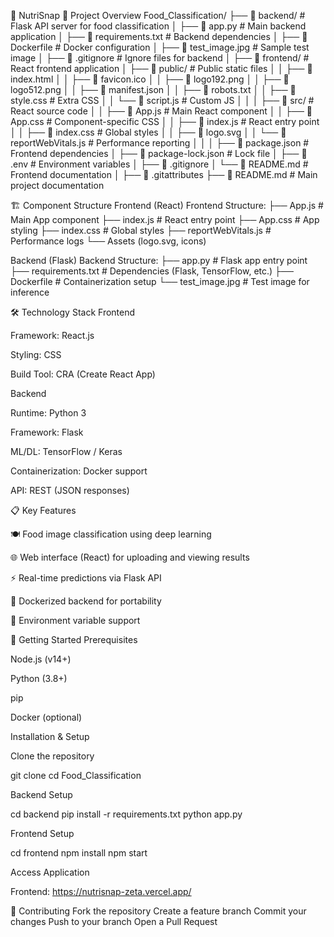🍲 NutriSnap
📁 Project Overview
Food_Classification/
├── 📂 backend/                    # Flask API server for food classification
│   ├── 📄 app.py                  # Main backend application
│   ├── 📄 requirements.txt        # Backend dependencies
│   ├── 📄 Dockerfile              # Docker configuration
│   ├── 📄 test_image.jpg          # Sample test image
│   ├── 📄 .gitignore              # Ignore files for backend
│
├── 📂 frontend/                   # React frontend application
│   ├── 📂 public/                 # Public static files
│   │   ├── 📄 index.html
│   │   ├── 📄 favicon.ico
│   │   ├── 📄 logo192.png
│   │   ├── 📄 logo512.png
│   │   ├── 📄 manifest.json
│   │   ├── 📄 robots.txt
│   │   ├── 📄 style.css           # Extra CSS
│   │   └── 📄 script.js           # Custom JS
│   │
│   ├── 📂 src/                    # React source code
│   │   ├── 📄 App.js              # Main React component
│   │   ├── 📄 App.css             # Component-specific CSS
│   │   ├── 📄 index.js            # React entry point
│   │   ├── 📄 index.css           # Global styles
│   │   ├── 📄 logo.svg
│   │   └── 📄 reportWebVitals.js  # Performance reporting
│   │
│   ├── 📄 package.json            # Frontend dependencies
│   ├── 📄 package-lock.json       # Lock file
│   ├── 📄 .env                    # Environment variables
│   ├── 📄 .gitignore
│   └── 📄 README.md               # Frontend documentation
│
├── 📄 .gitattributes
├── 📄 README.md                   # Main project documentation


🏗️ Component Structure
Frontend (React)
Frontend Structure:
├── App.js              # Main App component
├── index.js            # React entry point
├── App.css             # App styling
├── index.css           # Global styles
├── reportWebVitals.js  # Performance logs
└── Assets (logo.svg, icons)

Backend (Flask)
Backend Structure:
├── app.py              # Flask app entry point
├── requirements.txt    # Dependencies (Flask, TensorFlow, etc.)
├── Dockerfile          # Containerization setup
└── test_image.jpg      # Test image for inference


🛠️ Technology Stack
Frontend

Framework: React.js

Styling: CSS

Build Tool: CRA (Create React App)

Backend

Runtime: Python 3

Framework: Flask

ML/DL: TensorFlow / Keras

Containerization: Docker support

API: REST (JSON responses)

📋 Key Features

🍽️ Food image classification using deep learning

🌐 Web interface (React) for uploading and viewing results

⚡ Real-time predictions via Flask API

🐳 Dockerized backend for portability

🔑 Environment variable support

🚦 Getting Started
Prerequisites

Node.js (v14+)

Python (3.8+)

pip

Docker (optional)

Installation & Setup

Clone the repository

git clone <repository-url>
cd Food_Classification


Backend Setup

cd backend
pip install -r requirements.txt
python app.py


Frontend Setup

cd frontend
npm install
npm start


Access Application

Frontend: https://nutrisnap-zeta.vercel.app/

🤝 Contributing
Fork the repository
Create a feature branch
Commit your changes
Push to your branch
Open a Pull Request
